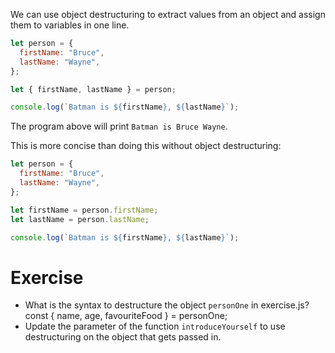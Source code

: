 We can use object destructuring to extract values from an object and assign them to variables in one line.

```js
let person = {
  firstName: "Bruce",
  lastName: "Wayne",
};

let { firstName, lastName } = person;

console.log(`Batman is ${firstName}, ${lastName}`);
```

The program above will print `Batman is Bruce Wayne`.

This is more concise than doing this without object destructuring:

```js
let person = {
  firstName: "Bruce",
  lastName: "Wayne",
};

let firstName = person.firstName;
let lastName = person.lastName;

console.log(`Batman is ${firstName}, ${lastName}`);
```

# Exercise

- What is the syntax to destructure the object `personOne` in exercise.js?  const { name, age, favouriteFood } = personOne;
- Update the parameter of the function `introduceYourself` to use destructuring on the object that gets passed in.
